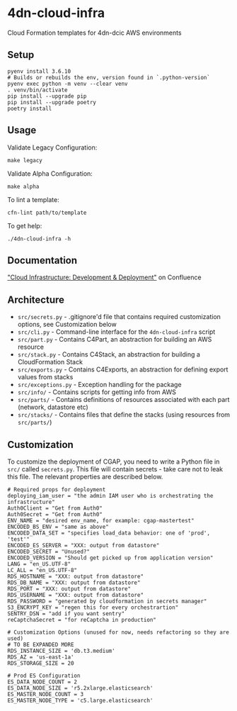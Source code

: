 # 4dn-cloud-infra
Cloud Formation templates for 4dn-dcic AWS environments

## Setup

```
pyenv install 3.6.10
# Builds or rebuilds the env, version found in `.python-version`
pyenv exec python -m venv --clear venv
. venv/bin/activate
pip install --upgrade pip
pip install --upgrade poetry
poetry install
```

## Usage

Validate Legacy Configuration:
    
    make legacy

Validate Alpha Configuration:

    make alpha

To lint a template:

    cfn-lint path/to/template

To get help:

    ./4dn-cloud-infra -h


## Documentation

["Cloud Infrastructure: Development & Deployment"](https://hms-dbmi.atlassian.net/wiki/spaces/FOURDNDCIC/pages/1929314305/Cloud+Infrastructure+Development+Deployment) on Confluence

## Architecture

* `src/secrets.py` - .gitignore'd file that contains required customization options, see Customization below
* `src/cli.py` - Command-line interface for the `4dn-cloud-infra` script
* `src/part.py` - Contains C4Part, an abstraction for building an AWS resource
* `src/stack.py` - Contains C4Stack, an abstraction for building a CloudFormation Stack
* `src/exports.py` - Contains C4Exports, an abstraction for defining export values from stacks
* `src/exceptions.py` - Exception handling for the package
* `src/info/` - Contains scripts for getting info from AWS
* `src/parts/` - Contains definitions of resources associated with each part (network, datastore etc)
* `src/stacks/` - Contains files that define the stacks (using resources from `src/parts/`)


## Customization

To customize the deployment of CGAP, you need to write a Python file in `src/` called `secrets.py`. This
file will contain secrets - take care not to leak this file. The relevant properties are described below.

    # Required props for deployment
    deploying_iam_user = "the admin IAM user who is orchestrating the infrastructure"
    Auth0Client = "Get from Auth0"
    Auth0Secret = "Get from Auth0"
    ENV_NAME = "desired env_name, for example: cgap-mastertest"
    ENCODED_BS_ENV = "same as above"
    ENCODED_DATA_SET = "specifies load_data behavior: one of 'prod', 'test'"
    ENCODED_ES_SERVER = "XXX: output from datastore"
    ENCODED_SECRET = "Unused?"
    ENCODED_VERSION = "Should get picked up from application version"
    LANG = "en_US.UTF-8"
    LC_ALL = "en_US.UTF-8"
    RDS_HOSTNAME = "XXX: output from datastore"
    RDS_DB_NAME = "XXX: output from datastore"
    RDS_PORT = "XXX: output from datastore"
    RDS_USERNAME = "XXX: output from datastore"
    RDS_PASSWORD = "generated by cloudformation in secrets manager"
    S3_ENCRYPT_KEY = "regen this for every orchestrartion"
    SENTRY_DSN = "add if you want sentry"
    reCaptchaSecret = "for reCaptcha in production"

    # Customization Options (unused for now, needs refactoring so they are used)
    # TO BE EXPANDED MORE
    RDS_INSTANCE_SIZE = 'db.t3.medium'
    RDS_AZ = 'us-east-1a'
    RDS_STORAGE_SIZE = 20
    
    # Prod ES Configuration
    ES_DATA_NODE_COUNT = 2
    ES_DATA_NODE_SIZE = 'r5.2xlarge.elasticsearch'
    ES_MASTER_NODE_COUNT = 3
    ES_MASTER_NODE_TYPE = 'c5.large.elasticsearch'

